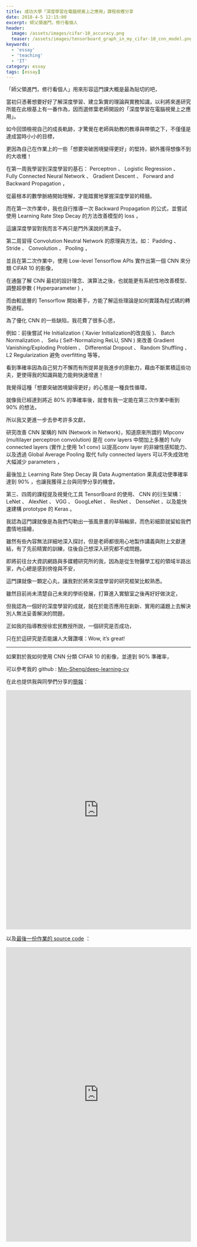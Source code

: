 ```yaml
---
title: 成功大學「深度學習在電腦視覺上之應用」課程收穫分享
date: 2018-4-5 12:15:00
excerpt: 師父領進門，修行看個人
header:
  image: /assets/images/cifar-10_accuracy.png
  teaser: /assets/images/tensorboard_graph_in_my_cifar-10_cnn_model.png
keywords: 
  - 'essay'
  - 'teaching'
  - 'IT'
category: essay
tags: [essay]
---
```


「師父領進門，修行看個人」用來形容這門課大概是最為貼切的吧，

當初只憑著想要好好了解深度學習、建立紮實的理論與實務知識，以利將來進研究所能在此根基上有一番作為，因而選修葉老師開設的「深度學習在電腦視覺上之應用」。

如今回頭檢視自己的成長軌跡，才驚覺在老師與助教的教導與帶領之下，不僅僅是達成當時小小的目標，

更因為自己在作業上的一些「想要突破困境變得更好」的堅持，額外獲得想像不到的大收穫！

在第一周我學習到深度學習的基石： Perceptron 、 Logistic Regression 、 Fully Connected Neural Network 、 Gradient Descent 、 Forward and Backward Propagation ，

從最根本的數學脈絡開始理解，才能踏實地掌握深度學習的精髓。

而在第一次作業中，我也自行推導一次 Backward Propagation 的公式，並嘗試使用  Learning Rate Step Decay 的方法改善模型的 loss ，

這讓深度學習對我而言不再只是門外漢說的黑盒子。

第二周習得 Convolution Neutral Network  的原理與方法，如： Padding 、 Stride 、 Convolution 、 Pooling ，

並且在第二次作業中，使用 Low-level Tensorflow APIs 實作出第一個 CNN 來分類 CIFAR 10 的影像，

在通盤了解 CNN 最初的設計理念、演算法之後，也就能更有系統性地改善模型、調整超參數 ( Hyperparameter ) ，

而由較底層的 Tensorflow 開始著手，方能了解這些理論是如何實踐為程式碼的轉換過程。

為了優化 CNN 的一些缺陷，我花費了很多心思，

例如：前後嘗試 He Initialization ( Xavier Initialization的改良版 )、 Batch Normalization 、 Selu ( Self-Normalizing ReLU, SNN ) 來改善  Gradient Vanishing/Exploding Problem 、 Differential Dropout 、 Random Shuffling 、 L2 Regularization 避免 overfitting 等等，

看到準確率因為自己努力不懈而有所提昇是我進步的原動力，藉由不斷累積這些功夫，更使得我的知識與能力能夠快速增進！

我覺得這種「想要突破困境變得更好」的心態是一種良性循環，

就像我已經達到將近 80% 的準確率後，就會有我一定能在第三次作業中衝到 90% 的想法，

所以我又更進一步去參考許多文獻，

研究改善 CNN 架構的 NIN (Network in Network)，知道原來所謂的 Mlpconv (multilayer perceptron convolution) 是在 conv layers 中間加上多層的 fully connected layers (實作上使用 1x1 conv) 以提高conv layer 的非線性感知能力、以及透過 Global Average Pooling 取代 fully connected layers 可以不失成效地大幅減少 parameters ，

最後加上 Learning Rate Step Decay 與 Data Augmentation 果真成功使準確率達到 90% ，也讓我獲得上台與同學分享的機會。

第三、四周的課程提及視覺化工具 TensorBoard 的使用、 CNN 的衍生架構： LeNet 、 AlexNet 、 VGG 、 GoogLeNet 、 ResNet 、 DenseNet 、以及能快速建構 prototype 的 Keras 。

我認為這門課就像是為我們勾勒出一張風景畫的草稿輪廓，而色彩細節就留給我們盡情地描繪，

雖然有些內容無法詳細地深入探討，但是老師都很用心地製作講義與附上文獻連結，有了先前精實的訓練，往後自己想深入研究都不成問題。

即將前往台大資訊網路與多媒體研究所的我，因為是從生物醫學工程的領域半路出家，內心總是感到徬徨與不安，

這門課就像一顆定心丸，讓我對於將來深度學習的研究框架比較熟悉。

雖然目前尚未清楚自己未來的學術發展，打算進入實驗室之後再好好做決定，

但我認為一個好的深度學習的成就，就在於能否應用在創新、實用的議題上去解決別人無法妥善解決的問題，

正如我的指導教授徐宏民教授所說，一個研究是否成功，

只在於這研究是否能讓人大聲讚嘆：Wow, it’s great!

*****

如果對於我如何使用 CNN 分類 CIFAR 10 的影像，並達到 90% 準確率，

可以參考我的 github : [Min-Sheng/deep-learning-cv](https://github.com/Min-Sheng/deep-learning-cv)

在此也提供我與同學們分享的[簡報](https://min-sheng.github.io/deep-learning-cv/week3/Project/%E6%B7%B1%E5%BA%A6%E5%AD%B8%E7%BF%92%E5%A0%B1%E5%91%8A_%E9%86%AB%E5%B7%A5%E7%B3%BB_%E5%90%B3%E6%97%BB%E6%98%87.html)：

<iframe src="https://min-sheng.github.io/deep-learning-cv/week3/Project/%E6%B7%B1%E5%BA%A6%E5%AD%B8%E7%BF%92%E5%A0%B1%E5%91%8A_%E9%86%AB%E5%B7%A5%E7%B3%BB_%E5%90%B3%E6%97%BB%E6%98%87.html" style="width:100%; height:650px;" frameborder="0"></iframe> 

以及[最後一份作業的 source code](https://min-sheng.github.io/deep-learning-cv/week3/Project/final_dlnd_image_classification_with_DA.html) ：

<iframe src="https://min-sheng.github.io/deep-learning-cv/week3/Project/final_dlnd_image_classification_with_DA.html" style="width:100%; height:800px;" frameborder="0" scrolling="yes"></iframe>
